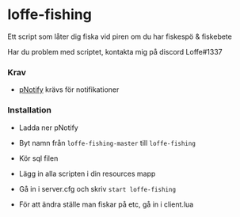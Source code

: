 # loffe-fishing
Ett script som låter dig fiska vid piren om du har fiskespö & fiskebete

Har du problem med scriptet, kontakta mig på discord Loffe#1337
### Krav

 - [pNotify](https://github.com/Nick78111/pNotify) krävs för notifikationer

### Installation

 - Ladda ner pNotify
 
 - Byt namn från ```loffe-fishing-master``` till ```loffe-fishing```
 
 - Kör sql filen
 
 - Lägg in alla scripten i din resources mapp
 
 - Gå in i server.cfg och skriv ``` start loffe-fishing ```
 
 - För att ändra ställe man fiskar på etc, gå in i client.lua
